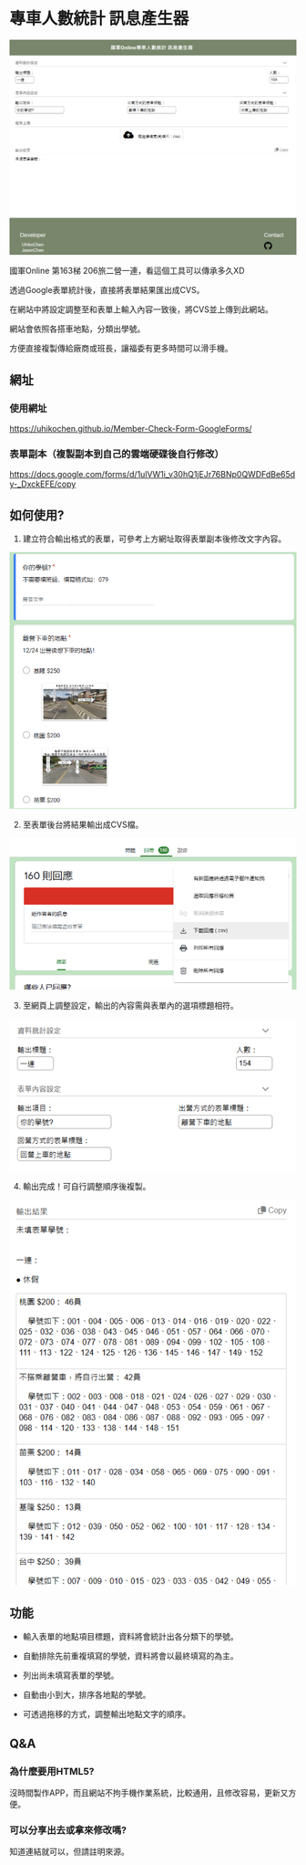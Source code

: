 # 專車人數統計 訊息產生器

![image](https://github.com/UhikoChen/Member-Check-Form-GoogleForms/blob/main/Image/Design.png)

國軍Online
第163梯 206旅二營一連，看這個工具可以傳承多久XD

透過Google表單統計後，直接將表單結果匯出成CVS。

在網站中將設定調整至和表單上輸入內容一致後，將CVS並上傳到此網站。

網站會依照各搭車地點，分類出學號。

方便直接複製傳給廠商或班長，讓福委有更多時間可以滑手機。

## 網址
### 使用網址
https://uhikochen.github.io/Member-Check-Form-GoogleForms/

### 表單副本（複製副本到自己的雲端硬碟後自行修改）
https://docs.google.com/forms/d/1ulVW1i_v30hQ1jEJr76BNp0QWDFdBe65dy-_DxckEFE/copy

## 如何使用?

1. 建立符合輸出格式的表單，可參考上方網址取得表單副本後修改文字內容。

![image](https://github.com/UhikoChen/Member-Check-Form-GoogleForms/blob/main/Image/IMG_1.png)


2. 至表單後台將結果輸出成CVS檔。

![image](https://github.com/UhikoChen/Member-Check-Form-GoogleForms/blob/main/Image/IMG_2.png)

3. 至網頁上調整設定，輸出的內容需與表單內的選項標題相符。

![image](https://github.com/UhikoChen/Member-Check-Form-GoogleForms/blob/main/Image/IMG_3.png)

4. 輸出完成！可自行調整順序後複製。

![image](https://github.com/UhikoChen/Member-Check-Form-GoogleForms/blob/main/Image/IMG_4.png)

## 功能
* 輸入表單的地點項目標題，資料將會統計出各分類下的學號。
 
* 自動排除先前重複填寫的學號，資料將會以最終填寫的為主。 
 
* 列出尚未填寫表單的學號。

* 自動由小到大，排序各地點的學號。
 
* 可透過拖移的方式，調整輸出地點文字的順序。

## Q&A
### 為什麼要用HTML5?
沒時間製作APP，而且網站不拘手機作業系統，比較通用，且修改容易，更新又方便。
### 可以分享出去或拿來修改嗎?
知道連結就可以，但請註明來源。